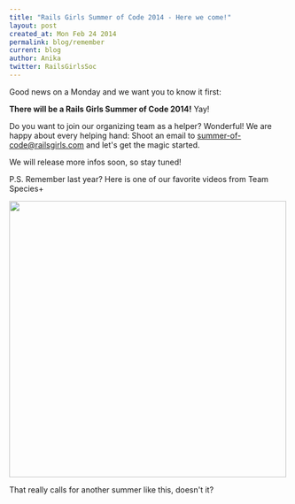 ```yaml
---
title: "Rails Girls Summer of Code 2014 - Here we come!"
layout: post
created_at: Mon Feb 24 2014
permalink: blog/remember
current: blog
author: Anika
twitter: RailsGirlsSoc
---
```


Good news on a Monday and we want you to know it first:

**There will be a Rails Girls Summer of Code 2014!** Yay!

Do you want to join our organizing team as a helper? Wonderful! We are happy about every helping hand: Shoot an email to summer-of-code@railsgirls.com and let's get the magic started. 

We will release more infos soon, so stay tuned!

P.S. Remember last year? Here is one of our favorite videos from Team Species+

<a href="http://vimeo.com/78348473"><img src="https://f.cloud.github.com/assets/1711357/2243866/12ce0ba2-9d35-11e3-918f-ffa916e28fba.png" width=500></a>

That really calls for another summer like this, doesn't it?